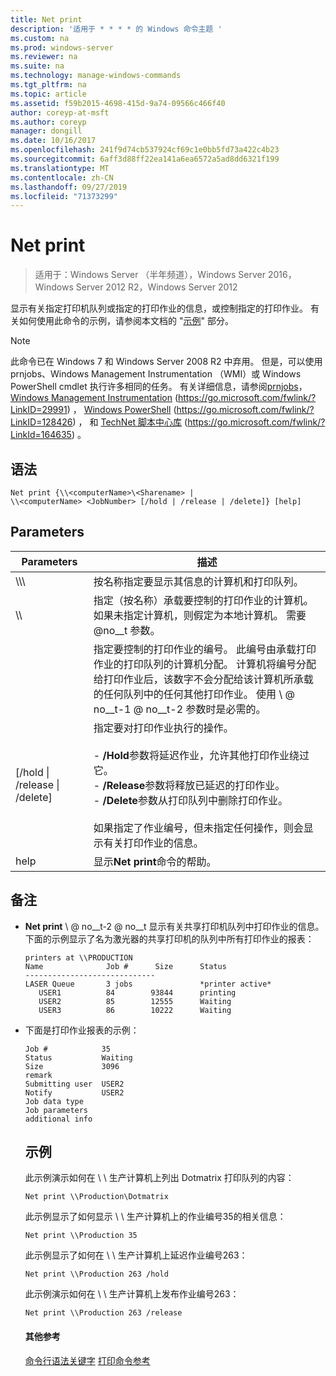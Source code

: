 ```yaml
---
title: Net print
description: '适用于 * * * * 的 Windows 命令主题 '
ms.custom: na
ms.prod: windows-server
ms.reviewer: na
ms.suite: na
ms.technology: manage-windows-commands
ms.tgt_pltfrm: na
ms.topic: article
ms.assetid: f59b2015-4698-415d-9a74-09566c466f40
author: coreyp-at-msft
ms.author: coreyp
manager: dongill
ms.date: 10/16/2017
ms.openlocfilehash: 241f9d74cb537924cf69c1e0bb5fd73a422c4b23
ms.sourcegitcommit: 6aff3d88ff22ea141a6ea6572a5ad8dd6321f199
ms.translationtype: MT
ms.contentlocale: zh-CN
ms.lasthandoff: 09/27/2019
ms.locfileid: "71373299"
---
```

# <a name="net-print"></a>Net print

>适用于：Windows Server （半年频道），Windows Server 2016，Windows Server 2012 R2，Windows Server 2012

显示有关指定打印机队列或指定的打印作业的信息，或控制指定的打印作业。
有关如何使用此命令的示例，请参阅本文档的 "[示例](#BKMK_examples)" 部分。
> [!NOTE]
> 此命令已在 Windows 7 和 Windows Server 2008 R2 中弃用。 但是，可以使用 prnjobs、Windows Management Instrumentation （WMI）或 Windows PowerShell cmdlet 执行许多相同的任务。 有关详细信息，请参阅[prnjobs](prnjobs.md)， [Windows Management Instrumentation](https://go.microsoft.com/fwlink/?LinkID=29991) (https://go.microsoft.com/fwlink/?LinkID=29991) ， [Windows PowerShell](https://go.microsoft.com/fwlink/?LinkID=128426) (https://go.microsoft.com/fwlink/?LinkID=128426) ， 和 [TechNet 脚本中心库](https://go.microsoft.com/fwlink/?LinkId=164635) (https://go.microsoft.com/fwlink/?LinkId=164635) 。
> ## <a name="syntax"></a>语法
> ```
> Net print {\\<computerName>\<Sharename> | 
> \\<computerName> <JobNumber> [/hold | /release | /delete]} [help]
> ```
> ## <a name="parameters"></a>Parameters
> 
> |               Parameters               |                                                                                                                                                                                                                     描述                                                                                                                                                                                                                      |
> |----------------------------------------|------------------------------------------------------------------------------------------------------------------------------------------------------------------------------------------------------------------------------------------------------------------------------------------------------------------------------------------------------------------------------------------------------------------------------------------------------|
> |    \\\\<computerName>\\<Sharename>     |                                                                                                                                                                            按名称指定要显示其信息的计算机和打印队列。                                                                                                                                                                             |
> |           \\\\<computerName>           |                                                                                                                                 指定（按名称）承载要控制的打印作业的计算机。 如果未指定计算机，则假定为本地计算机。 需要 @no__t 参数。                                                                                                                                  |
> |              <JobNumber>               |                                             指定要控制的打印作业的编号。 此编号由承载打印作业的打印队列的计算机分配。 计算机将编号分配给打印作业后，该数字不会分配给该计算机所承载的任何队列中的任何其他打印作业。 使用 \\ @ no__t-1 @ no__t-2 参数时是必需的。                                             |
> | [/hold &#124; /release &#124; /delete] | 指定要对打印作业执行的操作。<br /><br />- **/Hold**参数将延迟作业，允许其他打印作业绕过它。<br />- **/Release**参数将释放已延迟的打印作业。<br />- **/Delete**参数从打印队列中删除打印作业。<br /><br />如果指定了作业编号，但未指定任何操作，则会显示有关打印作业的信息。 |
> |                  help                  |                                                                                                                                                                                                     显示**Net print**命令的帮助。                                                                                                                                                                                                     |
> 
> ## <a name="remarks"></a>备注
> - **Net print** \\ @ no__t-2 @ no__t 显示有关共享打印机队列中打印作业的信息。 下面的示例显示了名为激光器的共享打印机的队列中所有打印作业的报表：
>   ```
>   printers at \\PRODUCTION
>   Name              Job #      Size      Status
>   -----------------------------
>   LASER Queue       3 jobs               *printer active*
>      USER1          84        93844      printing
>      USER2          85        12555      Waiting
>      USER3          86        10222      Waiting
>   ```
> - 下面是打印作业报表的示例：
>   ```
>   Job #            35
>   Status           Waiting
>   Size             3096
>   remark
>   Submitting user  USER2
>   Notify           USER2
>   Job data type
>   Job parameters
>   additional info
>   ```
>   ## <a name="BKMK_examples"></a>示例
>   此示例演示如何在 \\ \ 生产计算机上列出 Dotmatrix 打印队列的内容：
>   ```
>   Net print \\Production\Dotmatrix 
>   ```
>   此示例显示了如何显示 \\ \ 生产计算机上的作业编号35的相关信息：
>   ```
>   Net print \\Production 35 
>   ```
>   此示例显示了如何在 \\ \ 生产计算机上延迟作业编号263：
>   ```
>   Net print \\Production 263 /hold 
>   ```
>   此示例演示如何在 \\ \ 生产计算机上发布作业编号263：
>   ```
>   Net print \\Production 263 /release 
>   ```
>   #### <a name="additional-references"></a>其他参考
>   [命令行语法关键字](command-line-syntax-key.md)
>   [打印命令参考](print-command-reference.md)
